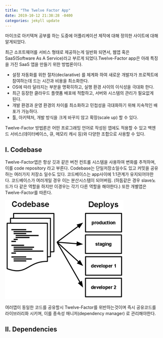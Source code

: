 ```yaml
---
title: "The Twelve Factor App"
date: 2019-10-12 21:38:28 -0400
categories: jekyll update
---
```


마이크로 아키텍쳐 공부를 하는 도중에 어플리케이션 제작에 대해 정의한 사이트에 대해 알게되었다.

[12-factor-app]: https://12factor.net/ko/codebase
최근 소프트웨어를 서비스 형태로 제공하는게 일반화 되면서, 웹앱 혹은 SaaS(Software As A Service)라고 부르게 되었다.Twelve-Factor app은 아래 특징을 가진 SaaS 앱을 만들기 위한 방법론이다.

* 설정 자동화를 위한 절차(declarative) 를 체계화 하여 새로운 개발자가 프로젝트에 참여하는데 드는 시간과 비용을 최소화한다.
* OS에 따라 달라지는 부분을 명확히하고, 실행 환경 사이의 이식성을 극대화 한다.
* 최근 등장한 클라우드 플랫폼 배포에 적합하고, 서버와 시스템의 관리가 필요없게 된다.
* 개발 환경과 운영 환경의 차이를 최소화하고 민첩성을 극대화하기 위해 지속적인 배포가 가능하다.
* 툴, 아키텍처, 개발 방식을 크게 바꾸지 않고 확장(scale up) 할 수 있다.


Twelve-Factor 방법론은 어떤 프로그래밍 언어로 작성된 앱에도 적용할 수 있고 백엔드 서비스(데이터베이스, 큐, 메모리 캐시 등)와 다양한 조합으로 사용할 수 있다.


## I. Codebase

Twelve-Factor앱은 항상 깃과 같은 버전 컨트롤 시스템을 사용하여 변화를 추적하며, 이를 code repository 라고 부른다.
Codebase는 단일저장소일수도 있고 커밋을 공유하는 여러가지 저장소 일수도 있다.
코드베이스는 app사이에 1:1관계가 유지되어야한다. 코드베이스가 여러개일 경우 이는 분산시스템이 되어버림.
(하둡같은 경우 slave노드가 다 같은 역할을 하지만 이경우는 각기 다른 역할을 해야한다.)
또한 개별앱은 Twelve-Factor를 따른다.


![Alt text](/img/codebase-deploys.png)


여러앱이 동일한 코드를 공유할시 Twelve-Factor를 위반하는것이며 즉시 공유코드를 라이브러리화 시키며,
이를 종속성 매니저(dependency manager) 로 관리해야한다.


## II. Dependencies

